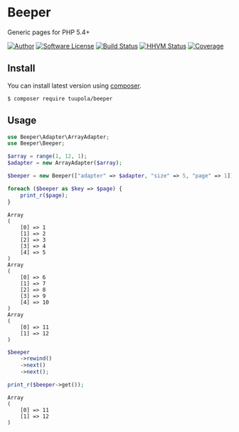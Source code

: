 # Beeper

Generic pages for PHP 5.4+

[![Author](http://img.shields.io/badge/author-@tuupola-blue.svg?style=flat-square)](https://twitter.com/tuupola)
[![Software License](https://img.shields.io/badge/license-MIT-brightgreen.svg?style=flat-square)](LICENSE.txt)
[![Build Status](https://img.shields.io/travis/tuupola/beeper/master.svg?style=flat-square)](https://travis-ci.org/tuupola/beeper)
[![HHVM Status](https://img.shields.io/hhvm/tuupola/beeper.svg?style=flat-square)](http://hhvm.h4cc.de/package/tuupola/beeper)
[![Coverage](http://img.shields.io/codecov/c/github/tuupola/beeper.svg?style=flat-square)](https://codecov.io/github/tuupola/beeper)

## Install

You can install latest version using [composer](https://getcomposer.org/).

```
$ composer require tuupola/beeper
```

## Usage

```php
use Beeper\Adapter\ArrayAdapter;
use Beeper\Beeper;

$array = range(1, 12, 1);
$adapter = new ArrayAdapter($array);

$beeper = new Beeper(["adapter" => $adapter, "size" => 5, "page" => 1]);

foreach ($beeper as $key => $page) {
    print_r($page);
}
```

```
Array
(
    [0] => 1
    [1] => 2
    [2] => 3
    [3] => 4
    [4] => 5
)
Array
(
    [0] => 6
    [1] => 7
    [2] => 8
    [3] => 9
    [4] => 10
)
Array
(
    [0] => 11
    [1] => 12
)
```

```php
$beeper
    ->rewind()
    ->next()
    ->next();

print_r($beeper->get());
```

```
Array
(
    [0] => 11
    [1] => 12
)
```